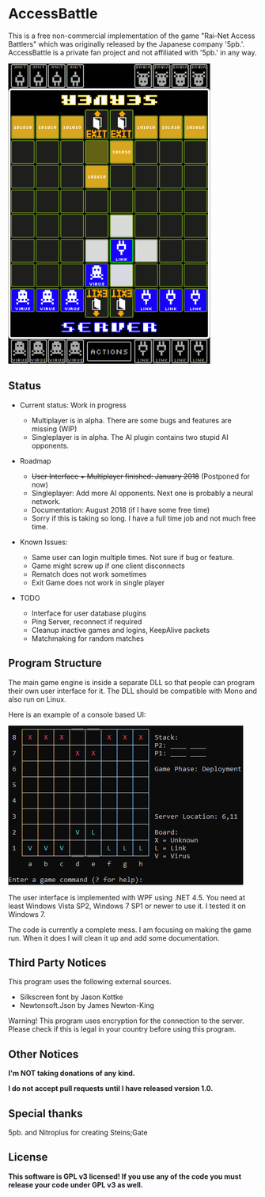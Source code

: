 # AccessBattle

This is a free non-commercial implementation of the game 
"Rai-Net Access Battlers" which was originally released 
by the Japanese company '5pb.'. 
AccessBattle is a private fan project and not affiliated with
'5pb.' in any way.

![Screenshot of client](Images/screenshot1.png)

## Status

- Current status: Work in progress
  - Multiplayer is in alpha. There are some bugs and features are missing (WIP)
  - Singleplayer is in alpha. The AI plugin contains two stupid AI opponents.
  
- Roadmap
  - ~~User Interface + Multiplayer finished: January 2018~~ (Postponed for now)
  - Singleplayer: Add more AI opponents. Next one is probably a neural network.
  - Documentation: August 2018 (if I have some free time)
  - Sorry if this is taking so long. I have a full time job and not much free time.
  
- Known Issues:
  - Same user can login multiple times. Not sure if bug or feature.  
  - Game might screw up if one client disconnects
  - Rematch does not work sometimes
  - Exit Game does not work in single player
  
- TODO
  - Interface for user database plugins
  - Ping Server, reconnect if required
  - Cleanup inactive games and logins, KeepAlive packets
  - Matchmaking for random matches
  

## Program Structure
  
The main game engine is inside a separate DLL so that people
can program their own user interface for it. The DLL should
be compatible with Mono and also run on Linux.

Here is an example of a console based UI:

![Screenshot of client](Images/console.png)

The user interface is implemented with WPF using .NET 4.5.
You need at least Windows Vista SP2, Windows 7 SP1 or newer 
to use it. I tested it on Windows 7.

The code is currently a complete mess. I am focusing on
making the game run. When it does I will clean it up
and add some documentation.

## Third Party Notices

This program uses the following external sources.
- Silkscreen font by Jason Kottke
- Newtonsoft.Json by James Newton-King

Warning! This program uses encryption for the connection to the server. Please check if this is legal in your country before using this program.

## Other Notices

**I'm NOT taking donations of any kind.**

**I do not accept pull requests until I have released version 1.0.**

## Special thanks
5pb. and Nitroplus for creating Steins;Gate

## License
**This software is GPL v3 licensed! If you use any of the code you must release your code under GPL v3 as well.**
